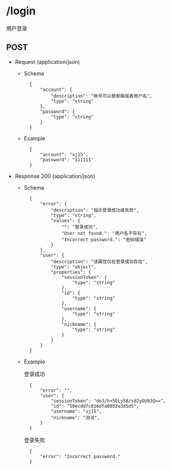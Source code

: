 # /login
用户登录

## POST
+ Request (application/json)

    + Schema

            {
                "account": {
                    "description": "帐号可以是邮箱或者用户名",
                    "type": "string"
                },
                "password": {
                    "type": "string"
                }
            }

    + Example
    
            {
                "account": "xj15",
                "password": "111111"
            }
            
+ Response 200 (application/json)

    + Schema

            {
                "error": {
                    "description": "指示登录成功或失败",
                    "type": "string",
                    "values": {
                        "": "登录成功",
                        "User not found.": "用户名不存在",
                        "Incorrect password.": "密码错误"
                    }
                },
                "user": {
                    "description": "该属性仅在登录成功存在",
                    "type": "object",
                    "properties": {
                        "sessionToken": {
                            "type": "string"
                        },
                        "id": {
                            "type": "string"
                        },
                        "username": {
                            "type": "string"
                        },
                        "nickname": {
                            "type": "string"
                        }
                    }
                }
            }

    + Example
    
        登录成功

            {
                "error": "",
                "user": {
                    "sessionToken": "doJ/h+5ELy5B/sd2yOU0JQ==",
                    "id": "56ecdd7c816dfa0052e3d5d5",
                    "username": "xj15",
                    "nickname": "测试",
                }
            }

        登录失败

            {
                "error": "Incorrect password."
            }
            